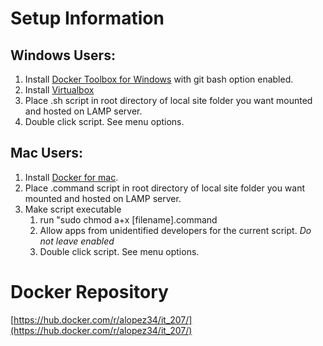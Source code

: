 # Setup Information #

## Windows Users: ##
1. Install [Docker Toolbox for Windows](https://docs.docker.com/toolbox/toolbox_install_windows/) with git bash option enabled.
1. Install [Virtualbox](https://www.virtualbox.org/) 
1. Place .sh script in root directory of local site folder you want mounted and hosted on LAMP server.
1. Double click script. See menu options. 

## Mac Users: ##
1. Install [Docker for mac](https://docs.docker.com/v17.12/docker-for-mac/install/#download-docker-for-mac).
1. Place .command script in root directory of local site folder you want mounted and hosted on LAMP server.
1. Make script executable 
	1. run "sudo chmod a+x [filename].command
	1. Allow apps from unidentified developers for the current script. _Do not leave enabled_ 
	1. Double click script. See menu options. 

# Docker Repository #
[https://hub.docker.com/r/alopez34/it_207/](https://hub.docker.com/r/alopez34/it_207/)
